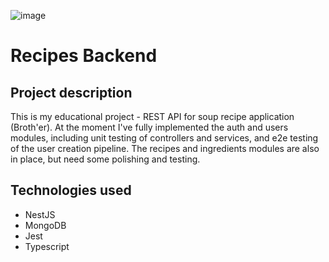 ![image](https://github.com/Kapshtyk/recipes-nestjs-backend/assets/114028017/5bed762b-b61e-48ef-b10a-122734c3b132)
# Recipes Backend

## Project description

This is my educational project - REST API for soup recipe application (Broth'er). At the moment I've fully implemented the auth and users modules, including unit testing of controllers and services, and e2e testing of the user creation pipeline. The recipes and ingredients modules are also in place, but need some polishing and testing.

## Technologies used

- NestJS
- MongoDB
- Jest
- Typescript
